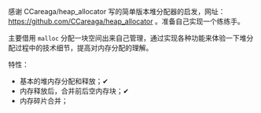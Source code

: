 感谢 CCareaga/heap_allocator 写的简单版本堆分配器的启发，网址：https://github.com/CCareaga/heap_allocator 。准备自己实现一个练练手。  

主要借用 `malloc` 分配一块空间出来自己管理，通过实现各种功能来体验一下堆分配过程中的技术细节，提高对内存分配的理解。

特性：  
- 基本的堆内存分配和释放；✔
- 内存释放后，合并前后空内存块；✔
- 内存碎片合并；
